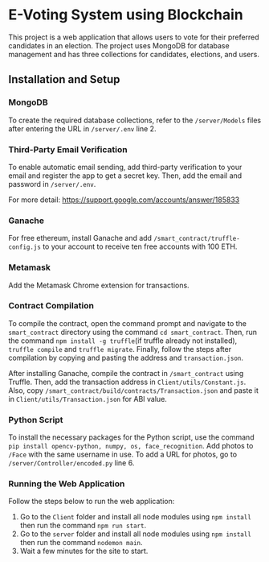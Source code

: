 # E-Voting System using Blockchain

This project is a web application that allows users to vote for their preferred candidates in an election. The project uses MongoDB for database management and has three collections for candidates, elections, and users.

## Installation and Setup

### MongoDB

To create the required database collections, refer to the `/server/Models` files after entering the URL in `/server/.env` line 2.

### Third-Party Email Verification

To enable automatic email sending, add third-party verification to your email and register the app to get a secret key. Then, add the email and password in `/server/.env`.

For more detail: https://support.google.com/accounts/answer/185833

### Ganache

For free ethereum, install Ganache and add `/smart_contract/truffle-config.js` to your account to receive ten free accounts with 100 ETH.

### Metamask

Add the Metamask Chrome extension for transactions.

### Contract Compilation

To compile the contract, open the command prompt and navigate to the `smart_contract` directory using the command `cd smart_contract`. Then, run the command `npm install -g truffle`(if truffle already not installed), `truffle compile` and `truffle migrate`. Finally, follow the steps after compilation by copying and pasting the address and `transaction.json`.

After installing Ganache, compile the contract in `/smart_contract` using Truffle. Then, add the transaction address in `Client/utils/Constant.js`. Also, copy `/smart_contract/build/contracts/Transaction.json` and paste it in `Client/utils/Transaction.json` for ABI value.

### Python Script

To install the necessary packages for the Python script, use the command `pip install opencv-python, numpy, os, face_recognition`. Add photos to `/Face` with the same username in use. To add a URL for photos, go to `/server/Controller/encoded.py` line 6.

### Running the Web Application

Follow the steps below to run the web application:

1.  Go to the `Client` folder and install all node modules using `npm install` then run the command `npm run start`.
2.  Go to the `server` folder and install all node modules using `npm install` then run the command `nodemon main`.
3.  Wait a few minutes for the site to start.
